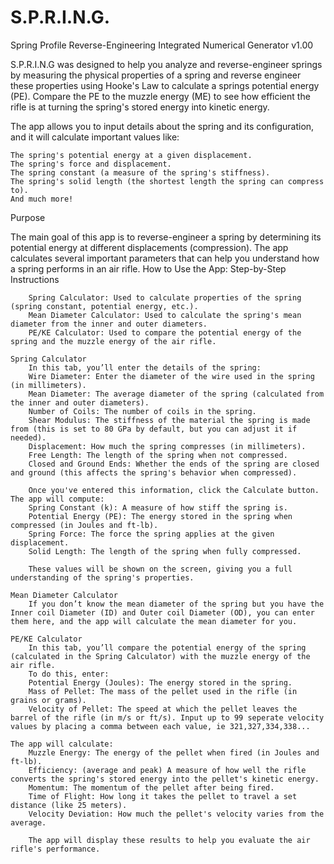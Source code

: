 # S.P.R.I.N.G.
Spring Profile Reverse-Engineering Integrated Numerical Generator v1.00

S.P.R.I.N.G was designed to help you analyze and reverse-engineer springs by measuring the physical properties of a spring and reverse engineer these properties using Hooke's Law to calculate a springs potential energy (PE). 
Compare the PE to the muzzle energy (ME) to see how efficient the rifle is at turning the spring's stored energy into kinetic energy.

The app allows you to input details about the spring and its configuration, and it will calculate important values like:

    The spring's potential energy at a given displacement.
    The spring's force and displacement.
    The spring constant (a measure of the spring's stiffness).
    The spring's solid length (the shortest length the spring can compress to).
    And much more!

Purpose

The main goal of this app is to reverse-engineer a spring by determining its potential energy at different displacements (compression). The app calculates several important parameters that can help you understand how a spring performs in an air rifle.
How to Use the App: Step-by-Step Instructions


        Spring Calculator: Used to calculate properties of the spring (spring constant, potential energy, etc.).
        Mean Diameter Calculator: Used to calculate the spring's mean diameter from the inner and outer diameters.
        PE/KE Calculator: Used to compare the potential energy of the spring and the muzzle energy of the air rifle.
        
    Spring Calculator 
        In this tab, you’ll enter the details of the spring:
        Wire Diameter: Enter the diameter of the wire used in the spring (in millimeters).
        Mean Diameter: The average diameter of the spring (calculated from the inner and outer diameters).
        Number of Coils: The number of coils in the spring.
        Shear Modulus: The stiffness of the material the spring is made from (this is set to 80 GPa by default, but you can adjust it if needed).
        Displacement: How much the spring compresses (in millimeters).
        Free Length: The length of the spring when not compressed.
        Closed and Ground Ends: Whether the ends of the spring are closed and ground (this affects the spring's behavior when compressed).

        Once you've entered this information, click the Calculate button. The app will compute:
        Spring Constant (k): A measure of how stiff the spring is.
        Potential Energy (PE): The energy stored in the spring when compressed (in Joules and ft-lb).
        Spring Force: The force the spring applies at the given displacement.
        Solid Length: The length of the spring when fully compressed.

        These values will be shown on the screen, giving you a full understanding of the spring's properties.

    Mean Diameter Calculator
        If you don’t know the mean diameter of the spring but you have the Inner coil Diameter (ID) and Outer coil Diameter (OD), you can enter them here, and the app will calculate the mean diameter for you.

    PE/KE Calculator
        In this tab, you’ll compare the potential energy of the spring (calculated in the Spring Calculator) with the muzzle energy of the air rifle.
        To do this, enter:
        Potential Energy (Joules): The energy stored in the spring.
        Mass of Pellet: The mass of the pellet used in the rifle (in grains or grams).
        Velocity of Pellet: The speed at which the pellet leaves the barrel of the rifle (in m/s or ft/s). Input up to 99 seperate velocity values by placing a comma between each value, ie 321,327,334,338...

    The app will calculate:
        Muzzle Energy: The energy of the pellet when fired (in Joules and ft-lb).
        Efficiency: (average and peak) A measure of how well the rifle converts the spring's stored energy into the pellet's kinetic energy.
        Momentum: The momentum of the pellet after being fired.
        Time of Flight: How long it takes the pellet to travel a set distance (like 25 meters).
        Velocity Deviation: How much the pellet's velocity varies from the average.

        The app will display these results to help you evaluate the air rifle's performance.

